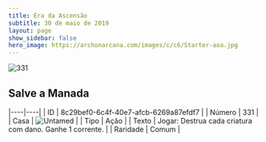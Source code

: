 ```yaml
---
title: Era da Ascensão
subtitle: 30 de maio de 2019
layout: page
show_sidebar: false
hero_image: https://archonarcana.com/images/c/c6/Starter-aoa.jpg
---
```


![331](https://cdn.keyforgegame.com/media/card_front/pt/435_331_CG36MRJ3P377_pt.png)

## Salve a Manada

|----|----|
| ID | 8c29bef0-6c4f-40e7-afcb-6269a87efdf7 |
| Número | 331 |
| Casa | ![Untamed](https://archonarcana.com/images/thumb/b/bd/Untamed.png/22px-Untamed.png "Indomados") |
| Tipo | Ação |
| Texto | Jogar: Destrua cada criatura com dano. Ganhe 1 corrente. |
| Raridade | Comum |
